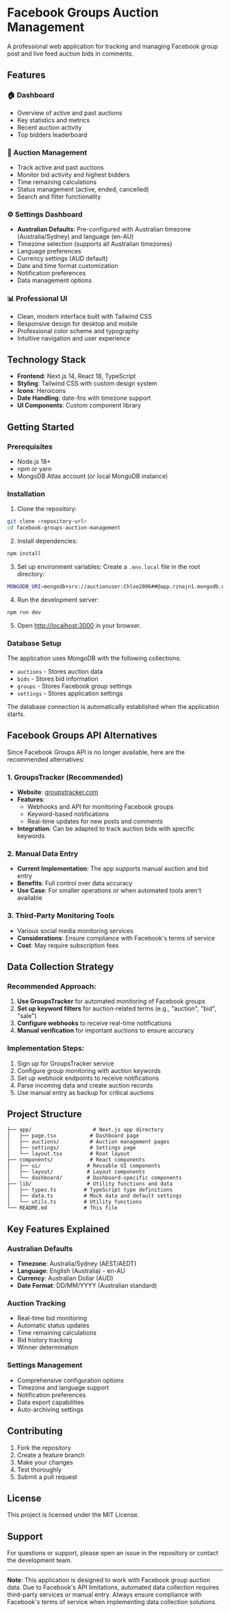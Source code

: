 # Facebook Groups Auction Management

A professional web application for tracking and managing Facebook group post and live feed auction bids in comments.

## Features

### 🏠 Dashboard
- Overview of active and past auctions
- Key statistics and metrics
- Recent auction activity
- Top bidders leaderboard

### 🎯 Auction Management
- Track active and past auctions
- Monitor bid activity and highest bidders
- Time remaining calculations
- Status management (active, ended, cancelled)
- Search and filter functionality

### ⚙️ Settings Dashboard
- **Australian Defaults**: Pre-configured with Australian timezone (Australia/Sydney) and language (en-AU)
- Timezone selection (supports all Australian timezones)
- Language preferences
- Currency settings (AUD default)
- Date and time format customization
- Notification preferences
- Data management options

### 📊 Professional UI
- Clean, modern interface built with Tailwind CSS
- Responsive design for desktop and mobile
- Professional color scheme and typography
- Intuitive navigation and user experience

## Technology Stack

- **Frontend**: Next.js 14, React 18, TypeScript
- **Styling**: Tailwind CSS with custom design system
- **Icons**: Heroicons
- **Date Handling**: date-fns with timezone support
- **UI Components**: Custom component library

## Getting Started

### Prerequisites
- Node.js 18+ 
- npm or yarn
- MongoDB Atlas account (or local MongoDB instance)

### Installation

1. Clone the repository:
```bash
git clone <repository-url>
cd facebook-groups-auction-management
```

2. Install dependencies:
```bash
npm install
```

3. Set up environment variables:
Create a `.env.local` file in the root directory:
```bash
MONGODB_URI=mongodb+srv://auctionuser:Chloe2006##@app.rznajn1.mongodb.net/?retryWrites=true&w=majority&appName=app
```

4. Run the development server:
```bash
npm run dev
```

5. Open [http://localhost:3000](http://localhost:3000) in your browser.

### Database Setup

The application uses MongoDB with the following collections:
- `auctions` - Stores auction data
- `bids` - Stores bid information
- `groups` - Stores Facebook group settings
- `settings` - Stores application settings

The database connection is automatically established when the application starts.

## Facebook Groups API Alternatives

Since Facebook Groups API is no longer available, here are the recommended alternatives:

### 1. **GroupsTracker** (Recommended)
- **Website**: [groupstracker.com](https://groupstracker.com/api-for-facebook-groups)
- **Features**: 
  - Webhooks and API for monitoring Facebook groups
  - Keyword-based notifications
  - Real-time updates for new posts and comments
- **Integration**: Can be adapted to track auction bids with specific keywords

### 2. **Manual Data Entry**
- **Current Implementation**: The app supports manual auction and bid entry
- **Benefits**: Full control over data accuracy
- **Use Case**: For smaller operations or when automated tools aren't available

### 3. **Third-Party Monitoring Tools**
- Various social media monitoring services
- **Considerations**: Ensure compliance with Facebook's terms of service
- **Cost**: May require subscription fees

## Data Collection Strategy

### Recommended Approach:
1. **Use GroupsTracker** for automated monitoring of Facebook groups
2. **Set up keyword filters** for auction-related terms (e.g., "auction", "bid", "sale")
3. **Configure webhooks** to receive real-time notifications
4. **Manual verification** for important auctions to ensure accuracy

### Implementation Steps:
1. Sign up for GroupsTracker service
2. Configure group monitoring with auction keywords
3. Set up webhook endpoints to receive notifications
4. Parse incoming data and create auction records
5. Use manual entry as backup for critical auctions

## Project Structure

```
├── app/                    # Next.js app directory
│   ├── page.tsx           # Dashboard page
│   ├── auctions/          # Auction management pages
│   ├── settings/          # Settings page
│   └── layout.tsx         # Root layout
├── components/            # React components
│   ├── ui/               # Reusable UI components
│   ├── layout/           # Layout components
│   └── dashboard/        # Dashboard-specific components
├── lib/                  # Utility functions and data
│   ├── types.ts         # TypeScript type definitions
│   ├── data.ts          # Mock data and default settings
│   └── utils.ts         # Utility functions
└── README.md            # This file
```

## Key Features Explained

### Australian Defaults
- **Timezone**: Australia/Sydney (AEST/AEDT)
- **Language**: English (Australia) - en-AU
- **Currency**: Australian Dollar (AUD)
- **Date Format**: DD/MM/YYYY (Australian standard)

### Auction Tracking
- Real-time bid monitoring
- Automatic status updates
- Time remaining calculations
- Bid history tracking
- Winner determination

### Settings Management
- Comprehensive configuration options
- Timezone and language support
- Notification preferences
- Data export capabilities
- Auto-archiving settings

## Contributing

1. Fork the repository
2. Create a feature branch
3. Make your changes
4. Test thoroughly
5. Submit a pull request

## License

This project is licensed under the MIT License.

## Support

For questions or support, please open an issue in the repository or contact the development team.

---

**Note**: This application is designed to work with Facebook group auction data. Due to Facebook's API limitations, automated data collection requires third-party services or manual entry. Always ensure compliance with Facebook's terms of service when implementing data collection solutions.

